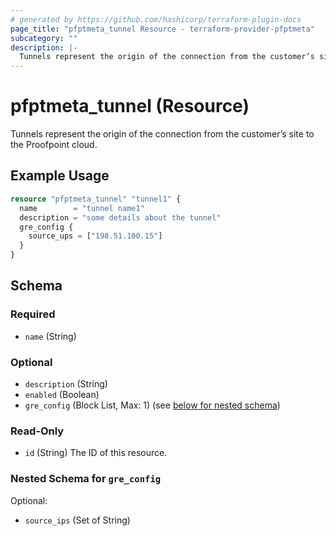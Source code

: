 ```yaml
---
# generated by https://github.com/hashicorp/terraform-plugin-docs
page_title: "pfptmeta_tunnel Resource - terraform-provider-pfptmeta"
subcategory: ""
description: |-
  Tunnels represent the origin of the connection from the customer’s site to the Proofpoint cloud.
---
```


# pfptmeta_tunnel (Resource)

Tunnels represent the origin of the connection from the customer’s site to the Proofpoint cloud.

## Example Usage

```terraform
resource "pfptmeta_tunnel" "tunnel1" {
  name        = "tunnel name1"
  description = "some details about the tunnel"
  gre_config {
    source_ups = ["198.51.100.15"]
  }
}
```

<!-- schema generated by tfplugindocs -->
## Schema

### Required

- `name` (String)

### Optional

- `description` (String)
- `enabled` (Boolean)
- `gre_config` (Block List, Max: 1) (see [below for nested schema](#nestedblock--gre_config))

### Read-Only

- `id` (String) The ID of this resource.

<a id="nestedblock--gre_config"></a>
### Nested Schema for `gre_config`

Optional:

- `source_ips` (Set of String)


